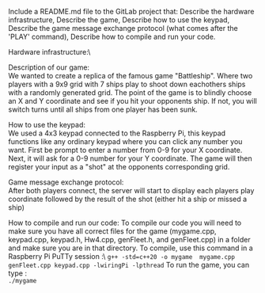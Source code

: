 Include a README.md file to the GitLab project that:
Describe the hardware infrastructure,
Describe the game,
Describe how to use the keypad,
Describe the game message exchange protocol (what comes after the 'PLAY' command),
Describe how to compile and run your code.


Hardware infrastructure:\



Description of our game:\
We wanted to create a replica of the famous game "Battleship". Where two players with a 9x9 grid with 7 ships play to shoot down eachothers ships with a randomly generated grid. The point of the game is to blindly choose an X and Y coordinate and see if you hit your opponents ship. If not, you will switch turns until all ships from one player has been sunk.

How to use the keypad:\
We used a 4x3 keypad connected to the Raspberry Pi, this keypad functions like any ordinary keypad where you can click any number you want. First be prompt to enter a number from 0-9 for your X coordinate. Next, it will ask for a 0-9 number for your Y coordinate. The game will then register your input as a "shot" at the opponents corresponding grid.

Game message exchange protocol:\
After both players connect, the server will start to display each players play coordinate followed by the result of the shot (either hit a ship or missed a ship)

How to compile and run our code:
To compile our code you will need to make sure you have all correct files for the game (mygame.cpp, keypad.cpp, keypad.h, Hw4.cpp, genFleet.h, and genFleet.cpp) in a folder and make sure you are in that directory. To compile, use this command in a Raspberry Pi PuTTy session :\ 
`g++ -std=c++20 -o mygame  mygame.cpp genFleet.cpp keypad.cpp -lwiringPi -lpthread`
To run the game, you can type :\
`./mygame` 

